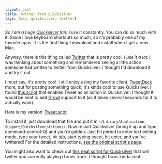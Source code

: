 ```yaml
---
layout: post
title: Twitter from Quicksilver
tags: [mac, quicksilver, twitter]
---
```


*So I am a huge [Quicksilver](http://blacktree.com) fan!* I use it constantly. You can do so much with it. Since I love keyboard shortcuts so much, so it's probably one of my favorite apps. It is the first thing I download and install when I get a new Mac.

Anyway, there is this thing called [Twitter](http://twitter.com/samsoffes) that is pretty cool. *I use it a lot.* I was thinking about something and remembered seeing a little action someone had written to twitter from Quicksilver. I thought I'd download it and try it out.

I must say, it's pretty cool. I still enjoy using my favorite client, [TweetDeck](http://tweetdeck.com) more, but for posting something quick, it's kinda cool to use Quicksilver. I found [this script](http://blog.codahale.com/2007/01/15/tweet-twitter-quicksilver/) that enables Tweet as an action in Quicksilver. I thought It would be neat to add [Growl](http://growl.info) support to it (as it takes several seconds for it to actually work).

Here is my version: [Tweet.scpt](http://assets.samsoffes.com/files/Tweet.scpt)

To install it, just download that file and put it in `~/Library/Application Support/Quicksilver/Actions/`. Now restart Quicksilver (bring it up and type command-control-Q) and you're golden. Just hit period to enter text editing mode, type your tweet, hit tab, start typing tweet, hit enter, and you've twittered! For the detailed instructions, [see the original script's page](http://blog.codahale.com/2007/01/15/tweet-twitter-quicksilver).

You might also want to check out [this neat script for Quicksilver](http://tint.de/twitunes-applescript) that will twitter you currently playing iTunes track. I thought I was kinda cool.
